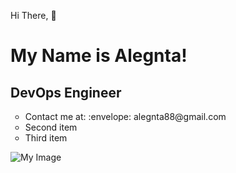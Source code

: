 Hi There, :wave: <h1>My Name is Alegnta!</h1>
<h2>DevOps Engineer</h2>

<ul style="list-style-type: circle;">
  <li>Contact me at: :envelope: alegnta88@gmail.com</li>
  <li>Second item</li>
  <li>Third item</li>
</ul>


![My Image](https://th.bing.com/th/id/R.bcf1ea774129f0b4ba123830d964f200?rik=NCVHHePxg78i6w&pid=ImgRaw&r=0)
